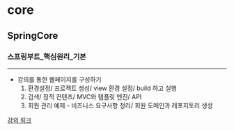 # core
SpringCore
---

### 스프링부트_핵심원리_기본
---
* 강의를 통한 웹페이지를 구성하기
  1. 환경설정/ 프로젝트 생성/ view 환경 설정/ build 하고 실행
  2. 검색/ 정적 컨텐츠/ MVC와 템플릿 엔진/ API
  3. 회원 관리 예제 - 비즈니스 요구사항 정리/ 회원 도메인과 레포지토리 생성

[강의 링크](https://www.inflearn.com/course/%EC%8A%A4%ED%94%84%EB%A7%81-%ED%95%B5%EC%8B%AC-%EC%9B%90%EB%A6%AC-%EA%B8%B0%EB%B3%B8%ED%8E%B8/dashboard)
